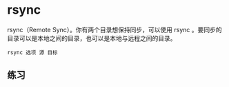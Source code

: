 # rsync

rsync（Remote Sync）。你有两个目录想保持同步，可以使用 rsync 。要同步的目录可以是本地之间的目录，也可以是本地与远程之间的目录。

```
rsync 选项 源 目标
```

## 练习



